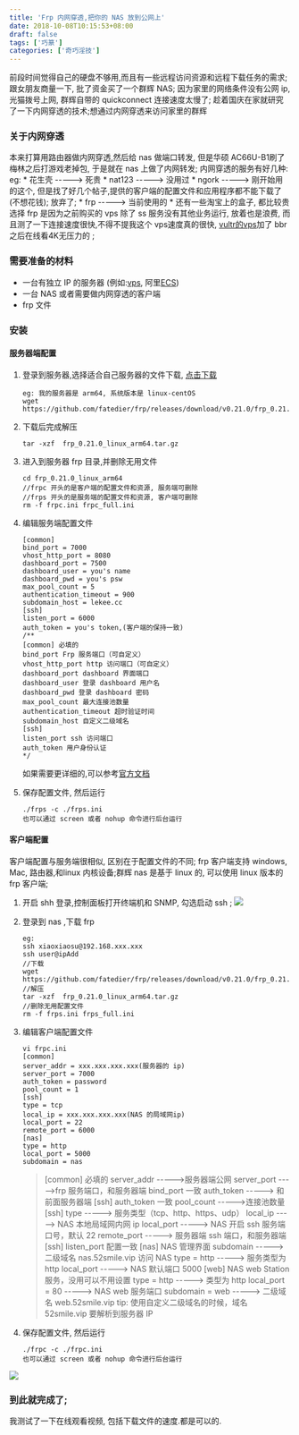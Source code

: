 ```yaml
---
title: 'Frp 内网穿透,把你的 NAS 放到公网上'
date: 2018-10-08T10:15:53+08:00 
draft: false
tags: ['巧篆']
categories: ['奇巧淫技']
---
```


前段时间觉得自己的硬盘不够用,而且有一些远程访问资源和远程下载任务的需求; 跟女朋友商量一下, 批了资金买了一个群辉 NAS; 因为家里的网络条件没有公网 ip, 光猫拨号上网, 群辉自带的 quickconnect 连接速度太慢了; 趁着国庆在家就研究了一下内网穿透的技术;想通过内网穿透来访问家里的群辉

### 关于内网穿透

本来打算用路由器做内网穿透,然后给 nas 做端口转发, 但是华硕 AC66U-B1刷了梅林之后打游戏老掉包, 于是就在 nas 上做了内网转发; 内网穿透的服务有好几种: eg: \* 花生壳 -----> 死贵 \* nat123 -----> 没用过 \* ngork -----> 刚开始用的这个, 但是找了好几个帖子,提供的客户端的配置文件和应用程序都不能下载了(不想花钱); 放弃了; \* frp -----> 当前使用的 \* 还有一些淘宝上的盒子, 都比较贵 选择 frp 是因为之前购买的 vps 除了 ss 服务没有其他业务运行, 放着也是浪费, 而且测了一下连接速度很快,不得不提我这个 vps速度真的很快, [vultr的vps](https://www.vultr.com/?ref=7205024)加了 bbr 之后在线看4K无压力的 ;
<!-- more -->
### 需要准备的材料

*   一台有独立 IP 的服务器 (例如:[vps](https://www.vultr.com/?ref=7205024), 阿里[ECS](https://promotion.aliyun.com/ntms/yunparter/invite.html?userCode=whtofl6r))
*   一台 NAS 或者需要做内网穿透的客户端
*   frp 文件

### 安装

#### 服务器端配置

1.  登录到服务器,选择适合自己服务器的文件下载, [点击下载](https://github.com/fatedier/frp/releases)
    
    ```
    eg: 我的服务器是 arm64, 系统版本是 linux-centOS
    wget https://github.com/fatedier/frp/releases/download/v0.21.0/frp_0.21.0_linux_arm64.tar.gz
    ```
    
2.  下载后完成解压
    
    ```
    tar -xzf  frp_0.21.0_linux_arm64.tar.gz
    ```
    
3.  进入到服务器 frp 目录,并删除无用文件
    
    ```
    cd frp_0.21.0_linux_arm64
    //frpc 开头的是客户端的配置文件和资源, 服务端可删除
    //frps 开头的是服务端的配置文件和资源, 客户端可删除
    rm -f frpc.ini frpc_full.ini
    ```
    
4.  编辑服务端配置文件
    
    ```
    [common]
    bind_port = 7000
    vhost_http_port = 8080
    dashboard_port = 7500
    dashboard_user = you's name
    dashboard_pwd = you's psw
    max_pool_count = 5
    authentication_timeout = 900
    subdomain_host = lekee.cc
    [ssh]
    listen_port = 6000
    auth_token = you's token,(客户端的保持一致)
    /**
    [common] 必填的
    bind_port Frp 服务端口（可自定义）
    vhost_http_port http 访问端口（可自定义）
    dashboard_port dashboard 界面端口
    dashboard_user 登录 dashboard 用户名
    dashboard_pwd 登录 dashboard 密码
    max_pool_count 最大连接池数量
    authentication_timeout 超时验证时间
    subdomain_host 自定义二级域名
    [ssh]
    listen_port ssh 访问端口
    auth_token 用户身份认证
    */
    ```
    
    如果需要更详细的,可以参考[官方文档](https://github.com/fatedier/frp/blob/master/README_zh.md#%E9%85%8D%E7%BD%AE%E6%96%87%E4%BB%B6)
    
5.  保存配置文件, 然后运行
    
    ```
    ./frps -c ./frps.ini
    也可以通过 screen 或者 nohup 命令进行后台运行
    ```
    

#### 客户端配置

客户端配置与服务端很相似, 区别在于配置文件的不同; frp 客户端支持 windows, Mac, 路由器,和linux 内核设备;群辉 nas 是基于 linux 的, 可以使用 linux 版本的 frp 客户端;

1.  开启 shh 登录,控制面板打开终端机和 SNMP, 勾选启动 ssh ; ![](https://img.52smile.vip/2018-10-08-030049.jpg)
2.  登录到 nas ,下载 frp
    
    ```
    eg:
    ssh xiaoxiaosu@192.168.xxx.xxx
    ssh user@ipAdd
    //下载
    wget https://github.com/fatedier/frp/releases/download/v0.21.0/frp_0.21.0_linux_arm64.tar.gz
    //解压
    tar -xzf  frp_0.21.0_linux_arm64.tar.gz
    //删除无用配置文件
    rm -f frps.ini frps_full.ini
    ```
    
3.  编辑客户端配置文件
    
    ```
    vi frpc.ini
    [common]
    server_addr = xxx.xxx.xxx.xxx(服务器的 ip)
    server_port = 7000
    auth_token = password
    pool_count = 1
    [ssh]
    type = tcp
    local_ip = xxx.xxx.xxx.xxx(NAS 的局域网ip)
    local_port = 22
    remote_port = 6000
    [nas]
    type = http
    local_port = 5000
    subdomain = nas
    ```
    
    > \[common\] 必填的 server\_addr ----->服务器端公网 server\_port ----->frp 服务端口，和服务器端 bind\_port 一致 auth\_token -----> 和前面服务器端 \[ssh\] auth\_token 一致 pool\_count ----->连接池数量 \[ssh\] type -----> 服务类型（tcp、http、https、udp） local\_ip -----> NAS 本地局域网内网 ip local\_port -----> NAS 开启 ssh 服务端口号，默认 22 remote\_port -----> 服务器端 ssh 端口，和服务器端 \[ssh\] listen\_port 配置一致 \[nas\] NAS 管理界面 subdomain -----> 二级域名 nas.52smile.vip 访问 NAS type = http -----> 服务类型为 http local\_port -----> NAS 默认端口 5000 \[web\] NAS web Station 服务，没用可以不用设置 type = http -----> 类型为 http local\_port = 80 -----> NAS web 服务端口 subdomain = web -----> 二级域名 web.52smile.vip tip: 使用自定义二级域名的时候，域名 52smile.vip 要解析到服务器 IP
    
4.  保存配置文件, 然后运行
    
    ```
    ./frpc -c ./frpc.ini
    也可以通过 screen 或者 nohup 命令进行后台运行
    ```
    

![](https://img.52smile.vip/2018-10-08-031701.jpg)

### 到此就完成了;

我测试了一下在线观看视频, 包括下载文件的速度.都是可以的.
